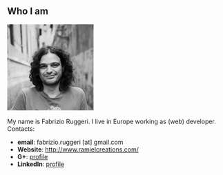 ## Who I am
<img src="img/fabri-3avatar.jpg" alt="Fabrizio's picture" class="picture" />

My name is Fabrizio Ruggeri. I live in Europe working as (web) developer.
Contacts:
 - **email**: fabrizio.ruggeri [at] gmail.com
 - **Website**: <http://www.ramielcreations.com/>
 - **G+**: [profile](https://plus.google.com/u/0/+FabrizioRuggeri/)
 - **LinkedIn**: [profile](https://www.linkedin.com/in/fabrizioruggeri)